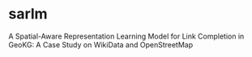 # sarlm
A Spatial-Aware Representation Learning Model for Link Completion in GeoKG: A Case Study on WikiData and OpenStreetMap

